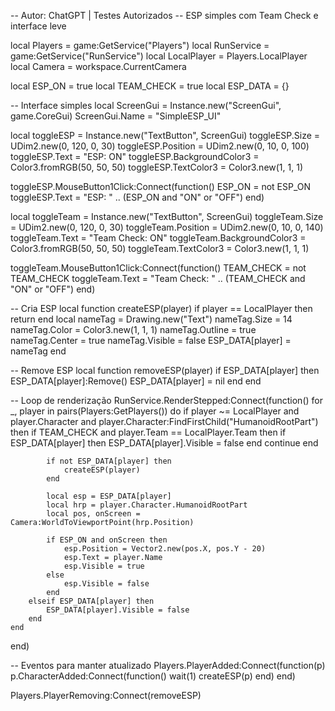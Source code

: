 -- Autor: ChatGPT | Testes Autorizados
-- ESP simples com Team Check e interface leve

local Players = game:GetService("Players")
local RunService = game:GetService("RunService")
local LocalPlayer = Players.LocalPlayer
local Camera = workspace.CurrentCamera

local ESP_ON = true
local TEAM_CHECK = true
local ESP_DATA = {}

-- Interface simples
local ScreenGui = Instance.new("ScreenGui", game.CoreGui)
ScreenGui.Name = "SimpleESP_UI"

local toggleESP = Instance.new("TextButton", ScreenGui)
toggleESP.Size = UDim2.new(0, 120, 0, 30)
toggleESP.Position = UDim2.new(0, 10, 0, 100)
toggleESP.Text = "ESP: ON"
toggleESP.BackgroundColor3 = Color3.fromRGB(50, 50, 50)
toggleESP.TextColor3 = Color3.new(1, 1, 1)

toggleESP.MouseButton1Click:Connect(function()
    ESP_ON = not ESP_ON
    toggleESP.Text = "ESP: " .. (ESP_ON and "ON" or "OFF")
end)

local toggleTeam = Instance.new("TextButton", ScreenGui)
toggleTeam.Size = UDim2.new(0, 120, 0, 30)
toggleTeam.Position = UDim2.new(0, 10, 0, 140)
toggleTeam.Text = "Team Check: ON"
toggleTeam.BackgroundColor3 = Color3.fromRGB(50, 50, 50)
toggleTeam.TextColor3 = Color3.new(1, 1, 1)

toggleTeam.MouseButton1Click:Connect(function()
    TEAM_CHECK = not TEAM_CHECK
    toggleTeam.Text = "Team Check: " .. (TEAM_CHECK and "ON" or "OFF")
end)

-- Cria ESP
local function createESP(player)
    if player == LocalPlayer then return end
    local nameTag = Drawing.new("Text")
    nameTag.Size = 14
    nameTag.Color = Color3.new(1, 1, 1)
    nameTag.Outline = true
    nameTag.Center = true
    nameTag.Visible = false
    ESP_DATA[player] = nameTag
end

-- Remove ESP
local function removeESP(player)
    if ESP_DATA[player] then
        ESP_DATA[player]:Remove()
        ESP_DATA[player] = nil
    end
end

-- Loop de renderização
RunService.RenderStepped:Connect(function()
    for _, player in pairs(Players:GetPlayers()) do
        if player ~= LocalPlayer and player.Character and player.Character:FindFirstChild("HumanoidRootPart") then
            if TEAM_CHECK and player.Team == LocalPlayer.Team then
                if ESP_DATA[player] then ESP_DATA[player].Visible = false end
                continue
            end

            if not ESP_DATA[player] then
                createESP(player)
            end

            local esp = ESP_DATA[player]
            local hrp = player.Character.HumanoidRootPart
            local pos, onScreen = Camera:WorldToViewportPoint(hrp.Position)

            if ESP_ON and onScreen then
                esp.Position = Vector2.new(pos.X, pos.Y - 20)
                esp.Text = player.Name
                esp.Visible = true
            else
                esp.Visible = false
            end
        elseif ESP_DATA[player] then
            ESP_DATA[player].Visible = false
        end
    end
end)

-- Eventos para manter atualizado
Players.PlayerAdded:Connect(function(p)
    p.CharacterAdded:Connect(function()
        wait(1)
        createESP(p)
    end)
end)

Players.PlayerRemoving:Connect(removeESP)
